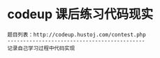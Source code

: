 # codeup 课后练习代码现实
```
题目列表：http://codeup.hustoj.com/contest.php
--------------------------------------------
记录自己学习过程中代码实现
```

